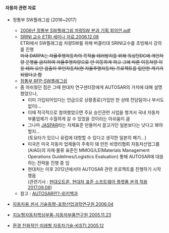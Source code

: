 #### 자동차 관련 자료

- 정통부 SW플래그쉽 (2016~2017)
  - [2006년 정통부 SW플래그쉽 차량SW 분과 기획 회의안.pdf](./SW플래그쉽차량SW분과기획회의안_20061128.pdf)
  - [SRINI 교수 ETRI 세미나 자료.2006.12.08](./latest_dsn_srini_dec06.pdf)   
    ETRI에서 SW플래그쉽 차량SW를 위해 버클리대 SRINI교수를 초빙해서 강의를 진행  
    ~~미국 DARPA는 자율주행자동차의 목적을 테러방지를 위해 워싱턴DC에 개인차량 운행을 금지하여 자율주행차량으로 만 이동하게 하고 그에 따른 이동차량 이용 테러 요인 검출이 무인자동차(현 자율주행자동차) 프로젝트를 입안한 계기가 되었다고 함~~  
  - [정통부 RFP-SW플래그쉽](./인터넷공시용RFP(SWflagship).pdf)
  - 좀 아쉬웠던 점은 그때 현대차 연구센터장에게 AUTOSAR의 가치에 대해 설명했었으나,   
    - 이미 가입되어있다는 언급으로 상황종료(가입만 한 상태 전담팀이나 부서도 없이)...  
    - 이때 적극적으로 참여했었으면 주요 승인관련 사업을 챙겨서 국내 자동차 부품업체가 수월하게 갈 수 있었을 것이라는 아쉬움이 큼   
    - 그나마 [JASPAR](https://www.jaspar.jp/en)라는 자체표준 만들어서 끌고가던 일본보다는 낫다고 봐야 할지...   
      (토요타가 있으니 유럽에 대항할 수 있다고 생각한 일본의 패기...)    
    - 미국은 미국 자동차 업체들이 주축이 돼 만든 비영리협회 자동차산업그룹(AIAG)의 자재·물류 표준인 MMOG/LE(Materials Management Operations Guidelines/Logistics Evaluation) 통해 AUTOSAR에 대응하는 전략을 진행 중 임  
    - 현대차는 이후 2012년에서야 AUTOSAR 관련 프로젝트를 진행하기 시작했음  
      (관련기사 : [현대오트론, 현대차 표준 소프트웨어 플랫폼 본격 적용 2017.09.08](http://it.chosun.com/site/data/html_dir/2015/08/13/2015081385006.html))  
  - 참고 : [AUTOSAR란?-위키백과](https://ko.wikipedia.org/wiki/AUTOSAR)

- [자동차용 센서 기술동향-포항산업과학연구원.2006.04](./자동차용%20센서%20기술동향-포항산업과학연구원.2006.04.pdf)  
- [지능형자동차핵심부품-자동차부품연구원 2005.11.23](./지능형자동차핵심부품-자동차부품연구원%202005.11.23.pdf)  
- [환경 친화적인 미래형 자동차기술-KISTI.2005.12](./환경%20친화적인%20미래형%20자동차기술-KISTI.2005.12.pdf)  
